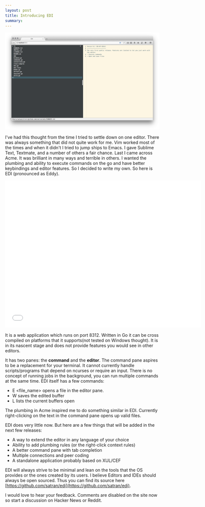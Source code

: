 ```yaml
---
layout: post
title: Introducing EDI
summary: 
---
```


![Screenshot EDI](/images/others/edi.png "Introducing EDI")

I've had this thought from the time I tried to settle down on one editor. There was always something that did not quite work for me. Vim worked most of the times and when it didn't I tried to jump ships to Emacs. I gave Sublime Text, Textmate, and a number of others a fair chance. Last I came across Acme. It was brilliant in many ways and terrible in others. I wanted the plumbing and ability to execute commands on the go and have better keybindings and editor features. So I decided to write my own. So here is EDI (pronounced as Eddy).

<iframe width="640" height="480" src="//www.youtube.com/embed/bDlXj4hW0JI" frameborder="0" allowfullscreen></iframe>

It is a web application which runs on port 8312. Written in Go it can be cross compiled on platforms that it supports(not tested on Windows thought). It is in its nascent stage and does not provide features you would see in other editors. 

It has two panes: the **command** and the **editor**. The command pane aspires to be a replacement for your terminal. It cannot currently handle scripts/programs that depend on ncurses or require an input. There is no concept of running jobs in the background, you can run multiple commands at the same time. EDI itself has a few commands: 

- E <file_name> opens a file in the editor pane.
- W saves the edited buffer
- L lists the current buffers open

The plumbing in Acme inspired me to do something similar in EDI. Currently right-clicking on the text in the command pane opens up valid files.


EDI does very little now. But here are a few things that will be added in the next few releases:

- A way to extend the editor in any language of your choice
- Ability to add plumbing rules (or the right-click context rules)
- A better command pane with tab completion
- Multiple connections and peer coding
- A standalone application probably based on XUL/CEF

EDI will always strive to be minimal and lean on the tools that the OS provides or the ones created by its users. I believe Editors and IDEs should always be open sourced. Thus you can find its source here [https://github.com/satran/edi](https://github.com/satran/edi).

I would love to hear your feedback. Comments are disabled on the site now so start a discussion on Hacker News or Reddit.
